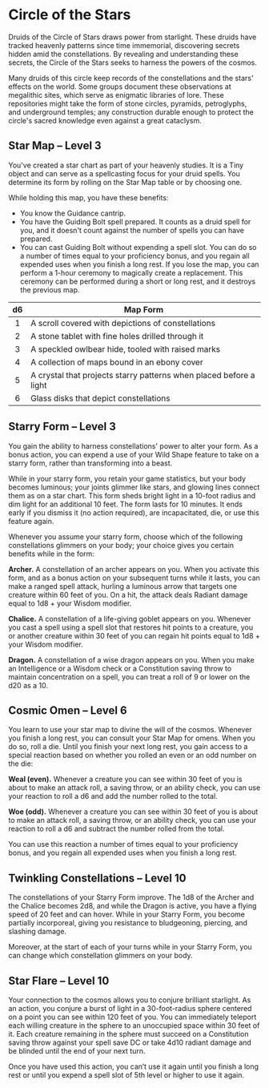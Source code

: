 # Circle of the Stars

Druids of the Circle of Stars draws power from starlight. These druids have tracked heavenly patterns since time immemorial, discovering secrets hidden amid the constellations. By revealing and understanding these secrets, the Circle of the Stars seeks to harness the powers of the cosmos.

Many druids of this circle keep records of the constellations and the stars' effects on the world. Some groups document these observations at megalithic sites, which serve as enigmatic libraries of lore. These repositories might take the form of stone circles, pyramids, petroglyphs, and underground temples; any construction durable enough to protect the circle's sacred knowledge even against a great cataclysm.

## Star Map – Level 3

You've created a star chart as part of your heavenly studies. It is a Tiny object and can serve as a spellcasting focus for your druid spells. You determine its form by rolling on the Star Map table or by choosing one.

While holding this map, you have these benefits:

- You know the Guidance cantrip.
- You have the Guiding Bolt spell prepared. It counts as a druid spell for you, and it doesn't count against the number of spells you can have prepared.
- You can cast Guiding Bolt without expending a spell slot. You can do so a number of times equal to your proficiency bonus, and you regain all expended uses when you finish a long rest.
If you lose the map, you can perform a 1-hour ceremony to magically create a replacement. This ceremony can be performed during a short or long rest, and it destroys the previous map.

| d6 | Map Form |
|:-:|---|
| 1 | A scroll covered with depictions of constellations |
| 2 | A stone tablet with fine holes drilled through it |
| 3 | A speckled owlbear hide, tooled with raised marks |
| 4 | A collection of maps bound in an ebony cover |
| 5 | A crystal that projects starry patterns when placed before a light |
| 6 | Glass disks that depict constellations |

## Starry Form – Level 3

You gain the ability to harness constellations' power to alter your form. As a bonus action, you can expend a use of your Wild Shape feature to take on a starry form, rather than transforming into a beast.

While in your starry form, you retain your game statistics, but your body becomes luminous; your joints glimmer like stars, and glowing lines connect them as on a star chart. This form sheds bright light in a 10-foot radius and dim light for an additional 10 feet. The form lasts for 10 minutes. It ends early if you dismiss it (no action required), are incapacitated, die, or use this feature again.

Whenever you assume your starry form, choose which of the following constellations glimmers on your body; your choice gives you certain benefits while in the form:

**Archer.** A constellation of an archer appears on you. When you activate this form, and as a bonus action on your subsequent turns while it lasts, you can make a ranged spell attack, hurling a luminous arrow that targets one creature within 60 feet of you. On a hit, the attack deals Radiant damage equal to 1d8 + your Wisdom modifier.

**Chalice.** A constellation of a life-giving goblet appears on you. Whenever you cast a spell using a spell slot that restores hit points to a creature, you or another creature within 30 feet of you can regain hit points equal to 1d8 + your Wisdom modifier.

**Dragon.** A constellation of a wise dragon appears on you. When you make an Intelligence or a Wisdom check or a Constitution saving throw to maintain concentration on a spell, you can treat a roll of 9 or lower on the d20 as a 10.

## Cosmic Omen – Level 6

You learn to use your star map to divine the will of the cosmos. Whenever you finish a long rest, you can consult your Star Map for omens. When you do so, roll a die. Until you finish your next long rest, you gain access to a special reaction based on whether you rolled an even or an odd number on the die:

**Weal (even).** Whenever a creature you can see within 30 feet of you is about to make an attack roll, a saving throw, or an ability check, you can use your reaction to roll a d6 and add the number rolled to the total.

**Woe (odd).** Whenever a creature you can see within 30 feet of you is about to make an attack roll, a saving throw, or an ability check, you can use your reaction to roll a d6 and subtract the number rolled from the total.

You can use this reaction a number of times equal to your proficiency bonus, and you regain all expended uses when you finish a long rest.

## Twinkling Constellations – Level 10

The constellations of your Starry Form improve. The 1d8 of the Archer and the Chalice becomes 2d8, and while the Dragon is active, you have a flying speed of 20 feet and can hover. While in your Starry Form, you become partially incorporeal, giving you resistance to bludgeoning, piercing, and slashing damage.

Moreover, at the start of each of your turns while in your Starry Form, you can change which constellation glimmers on your body.

## Star Flare – Level 10

Your connection to the cosmos allows you to conjure brilliant starlight. As an action, you conjure a burst of light in a 30-foot-radius sphere centered on a point you can see within 120 feet of you. You can immediately teleport each willing creature in the sphere to an unoccupied space within 30 feet of it. Each creature remaining in the sphere must succeed on a Constitution saving throw against your spell save DC or take 4d10 radiant damage and be blinded until the end of your next turn.

Once you have used this action, you can’t use it again until you finish a long rest or until you expend a spell slot of 5th level or higher to use it again.
